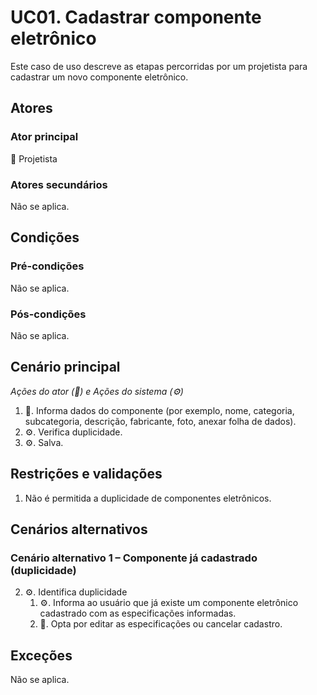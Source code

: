 # UC01. Cadastrar componente eletrônico

Este caso de uso descreve as etapas percorridas por um projetista para cadastrar um novo componente eletrônico.

## Atores

### Ator principal
📐 Projetista

### Atores secundários
Não se aplica.

## Condições

### Pré-condições
Não se aplica.

### Pós-condições
Não se aplica.

## Cenário principal
_Ações do ator (📐) e Ações do sistema (⚙️)_

1. 📐. Informa dados do componente (por exemplo, nome, categoria, subcategoria, descrição, fabricante, foto, anexar folha de dados).
2. ⚙️. Verifica duplicidade.
3. ⚙️. Salva.

## Restrições e validações
1. Não é permitida a duplicidade de componentes eletrônicos.

## Cenários alternativos
### Cenário alternativo 1 – Componente já cadastrado (duplicidade)
2. ⚙️. Identifica duplicidade
   1. ⚙️. Informa ao usuário que já existe um componente eletrônico cadastrado com as especificações informadas.
   2. 📐. Opta por editar as especificações ou cancelar cadastro.


## Exceções
Não se aplica.
